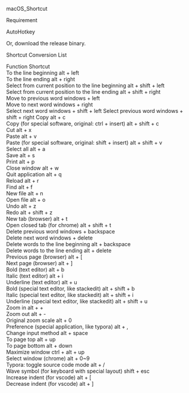 macOS_Shortcut

Requirement

AutoHotkey

Or, download the release binary.

Shortcut Conversion List

  Function                                	Shortcut               
  To the line beginning                   	alt + left             
  To the line ending                      	alt + right            
  Select from current position to the line beginning	alt + shift + left     
  Select from current position to the line ending	alt + shift + right    
  Move to previous word                   	windows + left         
  Move to next word                       	windows + right        
  Select next word                        	windows + shift + left 
  Select previous word                    	windows + shift + right
  Copy                                    	alt + c                
  Copy (for special software, original: ctrl + insert)	alt + shift + c        
  Cut                                     	alt + x                
  Paste                                   	alt + v                
  Paste (for special software, original: shift + insert)	alt + shift + v        
  Select all                              	alt + a                
  Save                                    	alt + s                
  Print                                   	alt + p                
  Close window                            	alt + w                
  Quit application                        	alt + q                
  Reload                                  	alt + r                
  Find                                    	alt + f                
  New file                                	alt + n                
  Open file                               	alt + o                
  Undo                                    	alt + z                
  Redo                                    	alt + shift + z        
  New tab (browser)                       	alt + t                
  Open closed tab (for chrome)            	alt + shift + t        
  Delete previous word                    	windows + backspace    
  Delete next word                        	windows + delete       
  Delete words to the line beginning      	alt + backspace        
  Delete words to the line ending         	alt + delete           
  Previous page (browser)                 	alt + [                
  Next page (browser)                     	alt + ]                
  Bold (text editor)                      	alt + b                
  Italic (text editor)                    	alt + i                
  Underline (text editor)                 	alt + u                
  Bold (special text editor, like stackedit)	alt + shift + b        
  Italic (special text editor, like stackedit)	alt + shift + i        
  Underline (special text editor, like stackedit)	alt + shift + u        
  Zoom in                                 	alt + +                
  Zoom out                                	alt + -                
  Original zoom scale                     	alt + 0                
  Preference (special application, like typora)	alt + ,                
  Change input method                     	alt + space            
  To page top                             	alt + up               
  To page bottom                          	alt + down             
  Maximize window                         	ctrl + alt + up        
  Select window (chrome)                  	alt + 0~9              
  Typora: toggle source code mode         	alt + /                
  Wave symbol (for keyboard with special layout)	shift + esc            
  Increase indent (for vscode)            	alt + [                
  Decrease indent (for vscode)            	alt + ]                
